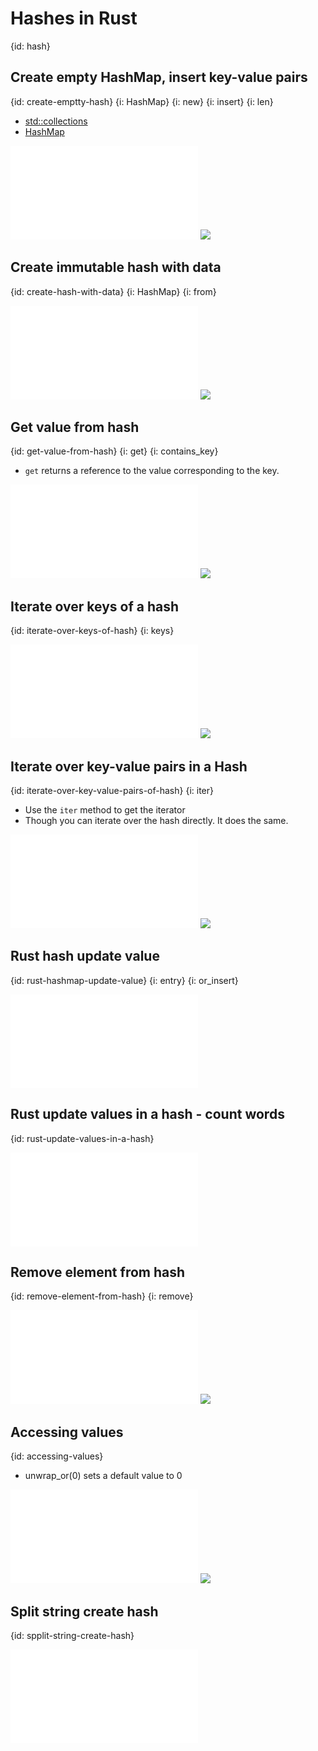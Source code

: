 # Hashes in Rust
{id: hash}

## Create empty HashMap, insert key-value pairs
{id: create-emptty-hash}
{i: HashMap}
{i: new}
{i: insert}
{i: len}

* [std::collections](https://doc.rust-lang.org/std/collections/index.html)
* [HashMap](https://doc.rust-lang.org/std/collections/hash_map/struct.HashMap.html)

![](examples/hashes/create_empty_hash.rs)
![](examples/hashes/create_empty_hash.out)

## Create immutable hash with data
{id: create-hash-with-data}
{i: HashMap}
{i: from}

![](examples/hashes/create_hash_with_data.rs)
![](examples/hashes/create_hash_with_data.out)

## Get value from hash
{id: get-value-from-hash}
{i: get}
{i: contains_key}

* `get` returns a reference to the value corresponding to the key.

![](examples/hashes/get_value_from_hash.rs)
![](examples/hashes/get_value_from_hash.out)


## Iterate over keys of a hash
{id: iterate-over-keys-of-hash}
{i: keys}

![](examples/hashes/iterate_over_keys.rs)
![](examples/hashes/iterate_over_keys.out)

## Iterate over key-value pairs in a Hash
{id: iterate-over-key-value-pairs-of-hash}
{i: iter}

* Use the `iter` method to get the iterator
* Though you can iterate over the hash directly. It does the same.

![](examples/hashes/iterate_over_pairs.rs)
![](examples/hashes/iterate_over_pairs.out)


## Rust hash update value
{id: rust-hashmap-update-value}
{i: entry}
{i: or_insert}

![](examples/hashes/update_hash.rs)

## Rust update values in a hash - count words
{id: rust-update-values-in-a-hash}

![](examples/hashes/count_words.rs)

## Remove element from hash
{id: remove-element-from-hash}
{i: remove}

![](examples/hashes/remove_from_hash.rs)
![](examples/hashes/remove_from_hash.out)

## Accessing values
{id: accessing-values}

* unwrap_or(0)  sets a default value to 0

![](examples/hashes/accessing_values.rs)
![](examples/hashes/accessing_values.out)


## Split string create hash
{id: spplit-string-create-hash}

![](examples/hashes/split_string_create_hash.rs)
